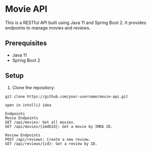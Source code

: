 # Movie API

This is a RESTful API built using Java 11 and Spring Boot 2. It provides endpoints to manage movies and reviews.

## Prerequisites

- Java 11
- Spring Boot 2

## Setup

1. Clone the repository:

```shell
git clone https://github.com/your-username/movie-api.git

open in intelliJ idea

Endpoints
Movie Endpoints
GET /api/movies: Get all movies.
GET /api/movies/{imdbId}: Get a movie by IMDb ID.

Review Endpoints
POST /api/reviews: Create a new review.
GET /api/reviews/{id}: Get a review by ID.
